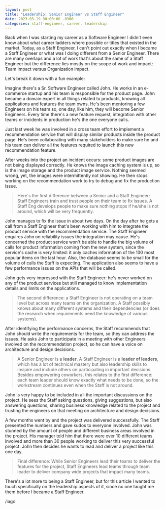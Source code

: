 ```yaml
---
layout: post
title: "Leadership: Senior Engineer vs Staff Engineer"
date: 2023-03-19 00:00:00 -0300
categories: staff-engineer, career, leadership
---
```


Back when I was starting my career as a Software Engineer I didn't even know about 
what career ladders where possible or titles that existed in the market. Today, as
a Staff Engineer, I can't point out exactly when I became a Staff Engineer or what
was I doing different from a Senior Engineer. There are many overlaps and a lot of
work that's about the same of a Staff Engineer but the difference lies mostly on the
scope of work and impact: Team impact versus Organization impact.

Let's break it down with a fun example:

Imagine there's a Sr. Software Engineer called John. He works in an e-commerce
startup and his team is responsible for the product page. John became a domain
expert in all things related to products, knowing all applications and features
the team owns. He's been mentoring a few Engineers on his team so, one day, like
him, they will become Senior Engineers. Every time there's a new feature request,
integration with other teams or incidents in production he's the one everyone
calls.

Just last week he was involved in a cross team effort to implement a recommendation
service that will display similar products inside the product page. He's been
collaborating with many stakeholders to make sure he and his team can deliver all
the features required to launch this new recommendation feature.

After weeks into the project an incident occurs: some product images are not
being displayed correctly. He knows the image caching system is up, so is the
image storage and the product image service. Nothing seemed wrong, yet, the
images were intermittently not showing. He then stops working on the recommendation
work to try to debug and fix the production issue.

> Here's the first difference between a Senior and a Staff Engineer: Staff Engineers
> train and trust people on their team to fix issues. A Staff Eng develops people
> to make sure nothing stops if he/she is not around, which will be very frequently.

John manages to fix the issue in about two days. On the day after he gets a call from
a Staff Engineer that's been working with him to integrate the product service with
the recommendation service. The Staff Engineer enquires John on reliability issues
the integration may cause. He's concerned the product service won't be able to
handle the big volume of calls for product information coming from the new system,
since the service's cache is very limited: it only caches information of the 100
most popular items on the last hour. Also, the database seems to be small for
the volume of calls the Staff is expecting. The application also seems to have a
few performance issues on the APIs that will be called.

John gets very impressed with the Staff Engineer: he's never worked on any of the
product services but still managed to know implementation details and limits on
the applications.

> The second difference: a Staff Engineer is not operating on a team level but
> across many teams on the organization. A Staff possibly knows about many
> different systems and their dependencies (or does the research when requirements
> need the knowledge of various systems).

After identifying the performance concerns, the Staff recommends that John should
write the requirements for the team, so they can address the issues. He asks John
to participate in a meeting with other Engineers involved on the recommendation
project, so he can have a voice on architecture and design decisions.

> A Senior Engineer is a **leader**. A Staff Engineer is a **leader of leaders**, which
> has a lot of technical mastery but also leadership skills to insipire and include
> others on participating in important decisions. Besides empowering coworkers,
> this relates to the first difference: each team leader should know exactly what
> needs to be done, so the workstream continues even when the Staff is not around.

John is very happy to be included in all the important discussions on the project.
He sees the Staff asking questions, giving suggestions, but also answering questions,
sharing business knowledge related to the project and trusting the engineers on that
meeting on architecture and design decisions.

A few months went by and the project was delivered successfully. The Staff presented
the numbers and gave kudos to everyone involved. John was stunned by the amount of
people and different business areas involved in the project. His manager told him
that there were over 10 different teams involved and more than 30 people working to
deliver this very successful project. John then decides he wants to lead and deliver
a project like this one day.

> Final difference: While Senior Engineers lead their teams to deliver the features
> for the project, Staff Engineers lead teams through team leader to deliver company
> wide projects that impact many teams.

There's a lot more to being a Staff Engineer, but for this article I wanted to touch
specifically on the leadership aspects of it, since no one taught me them before I 
became a Staff Engineer.

/iago